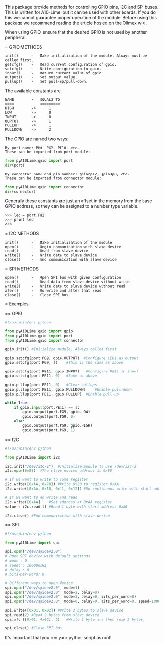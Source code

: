 This package provide methods for controlling GPIO pins, I2C and SPI buses.
This is written for A10-Lime, but it can be used with other boards.
If you do this we cannot guarantee proper operation of the module.
Before using this package we recommend reading the article hosted on the [Olimex wiki](https://www.olimex.com/wiki/A10-OLinuXino-LIME).

When using GPIO, ensure that the desired GPIO is not used by another peripheral.

= GPIO METHODS

    init()      -   Make initialization of the module. Always must be called first.
    getcfg()    -   Read current configuration of gpio.
    setcfg()    -   Write configuration to gpio.
    input()     -   Return current value of gpio.
    output()    -   Set output value.
    pullup()    -   Set pull-up/pull-down.


The available constants are:

    NAME        -   EQUALS TO
    ====            =========
    HIGH        ->      1
    LOW         ->      0
    INPUT       ->      0
    OUPTUT      ->      1
    PULLUP      ->      1
    PULLDOWN    ->      2


The GPIO are named two ways:

    By port name: PH0, PG2, PE10, etc.
    These can be imported from port module:

```python
from pyA10Lime.gpio import port
dir(port)
```

    By connector name and pin number: gpio2p12, gpio3p8, etc.
    These can be imported from connector module:

```python
from pyA10Lime.gpio import connector
dir(connector)
```

Generally these constants are just an offset in the memory from the base GPIO address, so they can be assigned to a number type variable.

```bash
>>> led = port.PH2
>>> print led
226
```

= I2C METHODS

    init()      -   Make initialization of the module
    open()      -   Begin communication with slave device
    read()      -   Read from slave device
    write()     -   Write data to slave device
    close()     -   End communication with slave device

= SPI METHODS

    open()      -   Open SPI bus with given configuration
    read()      -   Read data from slave device without write
    write()     -   Write data to slave device without read
    xfer()      -   Do write and after that read
    close()     -   Close SPI bus

= Examples

== GPIO

```python
#!/usr/bin/env python

from pyA10Lime.gpio import gpio
from pyA10Lime.gpio import port
from pyA10Lime.gpio import connector

gpio.init() #Initialize module. Always called first

gpio.setcfg(port.PG9, gpio.OUTPUT)  #Configure LED1 as output
gpio.setcfg(port.PG9, 1)    #This is the same as above

gpio.setcfg(port.PE11, gpio.INPUT)   #Configure PE11 as input
gpio.setcfg(port.PE11, 0)   #Same as above

gpio.pullup(port.PE11, 0)   #Clear pullups
gpio.pullup(port.PE11, gpio.PULLDOWN)    #Enable pull-down
gpio.pullup(port.PE11, gpio.PULLUP)  #Enable pull-up

while True:
    if gpio.input(port.PE11) == 1:
        gpio.output(port.PG9, gpio.LOW)
        gpio.output(port.PG9, 0)
    else:
        gpio.output(port.PG9, gpio.HIGH)
        gpio.output(port.PG9, 1)
```

== I2C

```python
#!/usr/bin/env python

from pyA10Lime import i2c

i2c.init("/dev/i2c-2")  #Initialize module to use /dev/i2c-2
i2c.open(0x55)  #The slave device address is 0x55

# If we want to write to some register
i2c.write([0xAA, 0x20]) #Write 0x20 to register 0xAA
i2c.write([0xAA, 0x10, 0x11, 0x12]) #Do continuous write with start address 0xAA

# If we want to do write and read
i2c.write([0xAA])   #Set address at 0xAA register
value = i2c.read(1) #Read 1 byte with start address 0xAA

i2c.close() #End communication with slave device
```

== SPI

```python
#!/usr/bin/env python

from pyA10Lime import spi

spi.open("/dev/spidev2.0")
# Open SPI device with default settings
# mode : 0
# speed : 100000kHz
# delay : 0
# bits-per-word: 8

# Different ways to open device
spi.open("/dev/spidev2.0", mode=1)
spi.open("/dev/spidev2.0", mode=2, delay=0)
spi.open("/dev/spidev2.0", mode=3, delay=0, bits_per_word=8)
spi.open("/dev/spidev2.0", mode=0, delay=0, bits_per_word=8, speed=100000)

spi.write([0x01, 0x02]) #Write 2 bytes to slave device
spi.read(2) #Read 2 bytes from slave device
spi.xfer([0x01, 0x02], 2)   #Write 2 byte and then read 2 bytes.

spi.close() #Close SPI bus
```

It's important that you run your python script as root!


